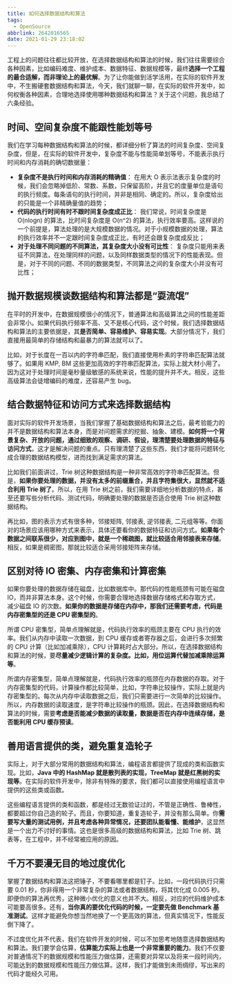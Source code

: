```yaml
---
title: 如何选择数据结构和算法
tags:
  - OpenSource
abbrlink: 2642016565
date: 2021-01-29 23:18:02
---
```

工程上的问题往往都比较开放，在选择数据结构和算法的时候，我们往往需要综合各种因素，比如编码难度、维护成本、数据特征、数据规模等，最终**选择一个工程的最合适解，而非理论上的最优解**。为了让你能做到活学活用，在实际的软件开发中，不生搬硬套数据结构和算法，今天，我们就聊一聊，在实际的软件开发中，如何权衡各种因素，合理地选择使用哪种数据结构和算法？关于这个问题，我总结了六条经验。

## 时间、空间复杂度不能跟性能划等号
我们在学习每种数据结构和算法的时候，都详细分析了算法的时间复杂度、空间复杂度，但是，在实际的软件开发中，复杂度不能与性能简单划等号，不能表示执行时间和内存消耗的确切数据量：
- **复杂度不是执行时间和内存消耗的精确值**：
在用大 O 表示法表示复杂度的时候，我们会忽略掉低阶、常数、系数，只保留高阶，并且它的度量单位是语句的执行频度。每条语句的执行时间，并非是相同、确定的。所以，复杂度给出的只能是一个非精确量值的趋势；
- **代码的执行时间有时不跟时间复杂度成正比**：
我们常说，时间复杂度是 O(nlogn) 的算法，比时间复杂度是 O(n^2) 的算法，执行效率要高。这样说的一个前提是，算法处理的是大规模数据的情况。对于小规模数据的处理，算法的执行效率并不一定跟时间复杂度成正比，有时还会跟复杂度成反比；
- **对于处理不同问题的不同算法，其复杂度大小没有可比性**：
复杂度只能用来表征不同算法，在处理同样的问题，以及同样数据类型的情况下的性能表现。但是，对于不同的问题、不同的数据类型，不同算法之间的复杂度大小并没有可比性；

<!--more-->
## 抛开数据规模谈数据结构和算法都是“耍流氓”
在平时的开发中，在数据规模很小的情况下，普通算法和高级算法之间的性能差距会非常小。如果代码执行频率不高、又不是核心代码，这个时候，我们选择数据结构和算法的主要依据是，其**是否简单、容易维护、容易实现**。大部分情况下，我们直接用最简单的存储结构和最暴力的算法就可以了。

比如，对于长度在一百以内的字符串匹配，我们直接使用朴素的字符串匹配算法就够了。如果用 KMP, BM 这些更加高效的字符串匹配算法，实际上就大材小用了。因为这对于处理时间是毫秒量级敏感的系统来说，性能的提升并不大。相反，这些高级算法会徒增编码的难度，还容易产生 bug。

## 结合数据特征和访问方式来选择数据结构
面对实际的软件开发场景，当我们掌握了基础数据结构和算法之后，最考验能力的并不是数据结构和算法本身，而是对问题需求的挖掘、抽象、建模。**如何将一个背景复杂、开放的问题，通过细致的观察、调研、假设，理清楚要处理数据的特征与访问方式**，这才是解决问题的重点。只有理清楚了这些东西，我们才能将问题转化成合理的数据结构模型，进而找到满足需求的算法。

比如我们前面讲过，Trie 树这种数据结构是一种非常高效的字符串匹配算法。但是，**如果你要处理的数据，并没有太多的前缀重合，并且字符集很大，显然就不适合利用 Trie 树了**。所以，在用 Trie 树之前，我们需要详细地分析数据的特点，甚至还要写些分析代码、测试代码，明确要处理的数据是否适合使用 Trie 树这种数据结构。

再比如，图的表示方式有很多种，邻接矩阵, 邻接表, 逆邻接表, 二元组等等。你面对的场景应该用哪种方式来表示，具体还要看你的数据特征和访问方式。**如果每个数据之间联系很少，对应到图中，就是一个稀疏图，就比较适合用邻接表来存储**。相反，如果是稠密图，那就比较适合采用邻接矩阵来存储。

## 区别对待 IO 密集、内存密集和计算密集
如果你要处理的数据存储在磁盘，比如数据库中。那代码的性能瓶颈有可能在磁盘 IO，而并非算法本身。这个时候，你需要合理地选择数据存储格式和存取方式，减少磁盘 IO 的次数。**如果你的数据是存储在内存中，那我们还需要考虑，代码是内存密集型的还是 CPU 密集型的**。

所谓 CPU 密集型，简单点理解就是，代码执行效率的瓶颈主要在 CPU 执行的效率。我们从内存中读取一次数据，到 CPU 缓存或者寄存器之后，会进行多次频繁的 CPU 计算（比如加减乘除），CPU 计算耗时占大部分。所以，在选择数据结构和算法的时候，要**尽量减少逻辑计算的复杂度。比如，用位运算代替加减乘除运算等**。

所谓内存密集型，简单点理解就是，代码执行效率的瓶颈在内存数据的存取。对于内存密集型的代码，计算操作都比较简单，比如，字符串比较操作，实际上就是内存密集型的。每次从内存中读取数据之后，我们只需要进行一次简单的比较操作。所以，内存数据的读取速度，是字符串比较操作的瓶颈。因此，在选择数据结构和算法的时候，需要**考虑是否能减少数据的读取量，数据是否在内存中连续存储，是否能利用 CPU 缓存预读**。

## 善用语言提供的类，避免重复造轮子
实际上，对于大部分常用的数据结构和算法，编程语言都提供了现成的类和函数实现。比如，**Java 中的 HashMap 就是散列表的实现，TreeMap 就是红黑树的实现等**。在实际的软件开发中，除非有特殊的要求，我们都可以直接使用编程语言中提供的这些类或函数。

这些编程语言提供的类和函数，都是经过无数验证过的，不管是正确性、鲁棒性，都要超过你自己造的轮子。而且，你要知道，重复造轮子，并没有那么简单。你**需要写大量的测试用例，并且考虑各种异常情况，还要团队能看懂、能维护**，这显然是一个出力不讨好的事情。这也是很多高级的数据结构和算法，比如 Trie 树、跳表等，在工程中，并不经常被应用的原因。

## 千万不要漫无目的地过度优化
掌握了数据结构和算法这把锤子，不要看哪里都是钉子。比如，一段代码执行只需要 0.01 秒，你非得用一个非常复杂的算法或者数据结构，将其优化成 0.005 秒。即便你的算法再优秀，这种微小优化的意义也并不大。相反，对应的代码维护成本可能要高很多。还有，**当你真的要优化代码的时候，一定要先做 Benchmark 基准测试**。这样才能避免你想当然地换了一个更高效的算法，但真实情况下，性能反倒下降了。

不过度优化并不代表，我们在软件开发的时候，可以不加思考地随意选择数据结构和算法。我们要学会估算，**估算能力实际上也是一个非常重要的能力**。我们不仅要对普通情况下的数据规模和性能压力做估算，还需要对异常以及将来一段时间内，可能达到的数据规模和性能压力做估算。这样，我们才能做到未雨绸缪，写出来的代码才能经久可用。
